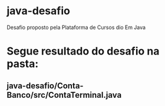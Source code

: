 # java-desafio
Desafio proposto pela Plataforma de Cursos dio Em Java
# Segue resultado do desafio na pasta:
## java-desafio/Conta-Banco/src/ContaTerminal.java
